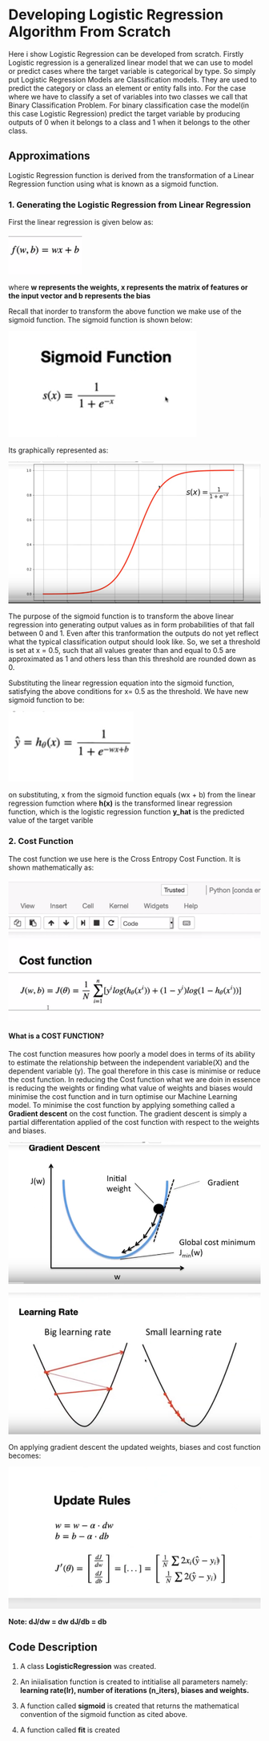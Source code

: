 # Developing Logistic Regression Algorithm From Scratch

Here i show Logistic Regression can be developed from scratch. Firstly Logistic regression is a generalized linear model that we can use to model or predict cases where the target variable is categorical by type. So simply put Logistic Regression Models are Classification models. They are used to predict the category or class an element or entity falls into. For the case where we have to classify a set of variables into two classes we call that Binary Classification Problem. For binary classification case the model(in this case Logistic Regression) predict the target variable by producing outputs of 0 when it belongs to a class and 1 when it belongs to the other class.

## Approximations
Logistic Regression function is derived from the transformation of a Linear Regression function using what is known as a sigmoid function.            
           
### 1. Generating the Logistic Regression from Linear Regression
First the linear regression is given below as:

![image1 showing Linear Regression](https://raw.githubusercontent.com/Adbe-El/Develop-Logistic-Regression-From-Scratch/master/Images/1.Linear%20Regression%20Equation.png)

where **w represents the weights, x represents the matrix of features or the input vector and b represents the bias**

Recall that inorder to transform the above function we make use of the sigmoid function. The sigmoid function is shown below: 

![image2 showing sigmoid function](https://raw.githubusercontent.com/Adbe-El/Develop-Logistic-Regression-From-Scratch/master/Images/2.%20sigmoid%20function.png)

Its graphically represented as:

![image3 showing the graphical representation of the sigmoid function](https://raw.githubusercontent.com/Adbe-El/Develop-Logistic-Regression-From-Scratch/master/Images/3.%20Sigmoid%20plot.png)

The purpose of the sigmoid function is to transform the above linear regression into generating output values as in form probabilities of that fall between 0 and 1. 
Even after this tranformation the outputs do not yet reflect what the typical classification output should look like. So, we set a threshold is set at x = 0.5, such that all values greater than and equal to 0.5 are approximated as 1 and others less than this threshold are rounded down as 0.

Substituting the linear regression equation into the sigmoid function, satisfying the above conditions for x= 0.5 as the threshold. We have new sigmoid function to be:

![image4 showing the transformed linear regression](https://raw.githubusercontent.com/Adbe-El/Develop-Logistic-Regression-From-Scratch/master/Images/4.%20Substituted%20Sigmoid%20function.png)

on substituting, x from the sigmoid function equals (wx + b) from the linear regression fumction
where     **h(x)** is the transformed linear regression function, which is the logistic regression function 
          **y_hat** is the predicted value of the target varible


### 2. Cost Function
The cost function we use here is the Cross Entropy Cost Function. It is shown mathematically as:

![image5 showing the Cross Entropy Cost Function](https://raw.githubusercontent.com/Adbe-El/Develop-Logistic-Regression-From-Scratch/master/Images/5.%20Cost%20Function.png)

#### What is a COST FUNCTION?
The cost function measures how poorly a model does in terms of its ability to estimate the relationship between the independent variable(X) and the dependent variable (y). The goal therefore in this case is minimise or reduce the cost function. In reducing the Cost function what we are doin in essence is reducing the weights or finding what value of weights and biases would minimise the cost function and in turn optimise our Machine Learning model. 
To minimise the cost function by applying something called a **Gradient descent** on the cost function. The gradient descent is simply a partial differentation applied of the cost function with respect to the weights and biases.

![image6 showing the Gradient Descent on the weight](https://raw.githubusercontent.com/Adbe-El/Develop-Logistic-Regression-From-Scratch/master/Images/6.%20Gradient%20Descent.png)

![image7 showing the difference between a big learning rate versus small learning rate](https://raw.githubusercontent.com/Adbe-El/Develop-Logistic-Regression-From-Scratch/master/Images/7.%20Learning%20Rate.png)

On applying gradient descent the updated weights, biases and cost function becomes:

![image8 showing updated weights, biases and cost functions](https://raw.githubusercontent.com/Adbe-El/Develop-Logistic-Regression-From-Scratch/master/Images/8.%20Updated%20Weights.png)

**Note: dJ/dw = dw
        dJ/db = db**

## Code Description 

1. A class **LogisticRegression** was created.

2. An iniialisation function is created to intitialise all parameters namely: **learning rate(lr), number of iterations (n_iters), biases and weights.**

3. A function called **sigmoid** is created that returns the mathematical convention of the sigmoid function as cited above.

4. A function called **fit** is created
